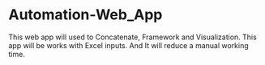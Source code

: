 # Automation-Web_App
This web app will used to Concatenate, Framework and Visualization. This app will be works with Excel inputs. And It will reduce a manual working time.
